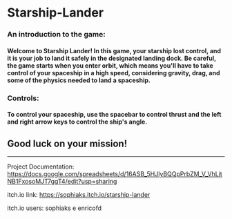 # Starship-Lander

### An introduction to the game:
#### Welcome to Starship Lander! In this game, your starship lost control, and it is your job to land it safely in the designated landing dock. Be careful, the game starts when you enter orbit, which means you'll have to take control of your spaceship in a high speed, considering gravity, drag, and some of the physics needed to land a spaceship. 

### Controls:
#### To control your spaceship, use the spacebar to control thrust and the left and right arrow keys to control the ship's angle.

## Good luck on your mission! 
___

Project Documentation: https://docs.google.com/spreadsheets/d/16ASB_5HJlyBQQpPrbZM_V_VhLitNB1FxosoMJT7ggT4/edit?usp=sharing

itch.io link: https://sophiaks.itch.io/starship-lander

itch.io users: sophiaks e enricofd
